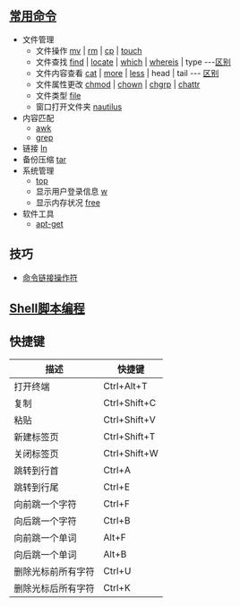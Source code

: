 
## [常用命令](http://www.runoob.com/linux/linux-command-manual.html)
- 文件管理
    - 文件操作 [mv](http://www.runoob.com/linux/linux-comm-mv.html) | [rm](http://www.runoob.com/linux/linux-comm-rm.html) | [cp](http://www.runoob.com/linux/linux-comm-cp.html) | [touch](http://www.runoob.com/linux/linux-comm-touch.html)
    - 文件查找 [find](http://www.runoob.com/linux/linux-comm-find.html) | [locate](http://www.runoob.com/linux/linux-comm-locate.html) | [which](http://www.runoob.com/linux/linux-comm-which.html) | [whereis](http://www.runoob.com/linux/linux-comm-whereis.html) | type ---[区别](http://www.ruanyifeng.com/blog/2009/10/5_ways_to_search_for_files_using_the_terminal.html)
    - 文件内容查看 [cat](http://www.runoob.com/linux/linux-comm-cat.html) | [more](http://www.runoob.com/linux/linux-comm-more.html) | [less](http://www.runoob.com/linux/linux-comm-less.html) | head | tail --- [区别](https://my.oschina.net/junn/blog/304868)
    - 文件属性更改 [chmod](http://www.runoob.com/linux/linux-comm-chmod.html) | [chown](http://www.runoob.com/linux/linux-comm-chown.html) | [chgrp](http://www.runoob.com/linux/linux-comm-chgrp.html) | [chattr](http://www.runoob.com/linux/linux-comm-chattr.html)
    - 文件类型 [file](http://www.runoob.com/linux/linux-comm-file.html)
    - 窗口打开文件夹 [nautilus](http://www.jianshu.com/p/3d1e527419cd)
- 内容匹配
    - [awk](http://www.runoob.com/linux/linux-comm-awk.html)
    - [grep](http://www.runoob.com/linux/linux-comm-grep.html)
- 链接 [ln](http://www.runoob.com/linux/linux-comm-ln.html)
- 备份压缩 [tar](http://www.runoob.com/linux/linux-comm-tar.html)
- 系统管理
    - [top](http://www.runoob.com/linux/linux-comm-top.html)
    - 显示用户登录信息 [w](http://www.runoob.com/linux/linux-comm-w.html)
    - 显示内存状况 [free](http://www.runoob.com/linux/linux-comm-free.html)
- 软件工具
    - [apt-get](http://man.linuxde.net/apt-get)

## 技巧
- [命令链接操作符](https://linux.cn/article-2469-1.html)

## [Shell脚本编程](http://www.runoob.com/linux/linux-shell.html)

## 快捷键
描述 | 快捷键
-----|------
打开终端 | Ctrl+Alt+T
复制 | Ctrl+Shift+C
粘贴 | Ctrl+Shift+V
新建标签页 | Ctrl+Shift+T
关闭标签页 | Ctrl+Shift+W
跳转到行首 | Ctrl+A
跳转到行尾 | Ctrl+E
向前跳一个字符 | Ctrl+F
向后跳一个字符 | Ctrl+B
向前跳一个单词 | Alt+F
向后跳一个单词 | Alt+B
删除光标前所有字符 | Ctrl+U
删除光标后所有字符 | Ctrl+K
